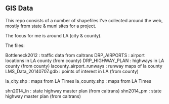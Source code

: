 ## GIS Data

This repo consists of a number of shapefiles I've collected around the web,
mostly from state & muni sites for a project.

The focus for me is around LA (city & county).

The files:

Bottleneck2012 : traffic data from caltrans
DRP_AIRPORTS : airport locations in LA county (from county)
DRP_HIGHWAY_PLAN : highways in LA county (from county)
lacounty_airport_runways : runway maps of la county
LMS_Data_20140707.gdb : points of interest in LA (from county)

la_city.shp : maps from LA Times
la_county.shp : maps from LA Times

shn2014_ln : state highway master plan (from caltrans)
shn2014_pm : state highway master plan (from caltrans)
